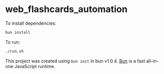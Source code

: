 # web_flashcards_automation

To install dependencies:

```bash
bun install
```

To run:

```bash
./run.sh
```

This project was created using `bun init` in bun v1.0.4. [Bun](https://bun.sh) is a fast all-in-one JavaScript runtime.

